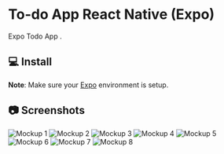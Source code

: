 # To-do App React Native (Expo)

Expo Todo App .

## 💻 Install
**Note**: Make sure your [Expo](https://expo.io) environment is setup.



## 📷 Screenshots
![Mockup 1](https://github.com/furkanksl/Todo-App-Expo/raw/master/mockups/1.png)
![Mockup 2](https://github.com/furkanksl/Todo-App-Expo/raw/master/mockups/2.png)
![Mockup 3](https://github.com/furkanksl/Todo-App-Expo/raw/master/mockups/3.png)
![Mockup 4](https://github.com/furkanksl/Todo-App-Expo/raw/master/mockups/3.png)
![Mockup 5](https://github.com/furkanksl/Todo-App-Expo/raw/master/mockups/5.png)
![Mockup 6](https://github.com/furkanksl/Todo-App-Expo/raw/master/mockups/6.png)
![Mockup 7](https://github.com/furkanksl/Todo-App-Expo/raw/master/mockups/7.png)
![Mockup 8](https://github.com/furkanksl/Todo-App-Expo/raw/master/mockups/8.png)
